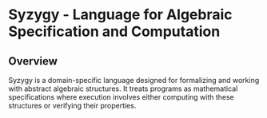 
# Syzygy - Language for Algebraic Specification and Computation

## Overview
Syzygy is a domain-specific language designed for formalizing and working with abstract algebraic structures. It treats programs as mathematical specifications where execution involves either computing with these structures or verifying their properties.
